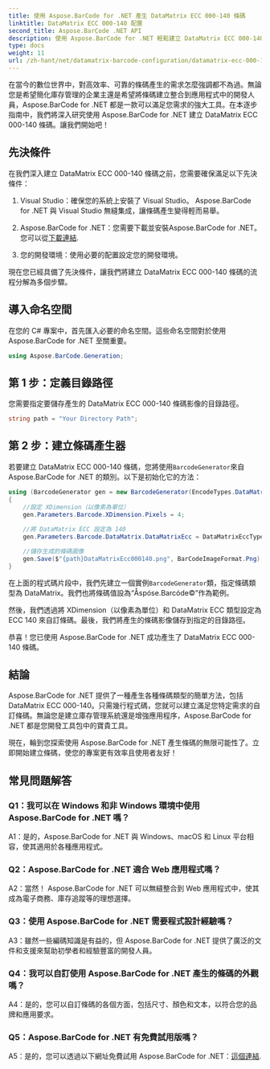 ```yaml
---
title: 使用 Aspose.BarCode for .NET 產生 DataMatrix ECC 000-140 條碼
linktitle: DataMatrix ECC 000-140 配置
second_title: Aspose.BarCode .NET API
description: 使用 Aspose.BarCode for .NET 輕鬆建立 DataMatrix ECC 000-140 條碼。提高庫存管理等方面的效率。
type: docs
weight: 11
url: /zh-hant/net/datamatrix-barcode-configuration/datamatrix-ecc-000-140-configuration/
---
```

在當今的數位世界中，對高效率、可靠的條碼產生的需求怎麼強調都不為過。無論您是希望簡化庫存管理的企業主還是希望將條碼建立整合到應用程式中的開發人員，Aspose.BarCode for .NET 都是一款可以滿足您需求的強大工具。在本逐步指南中，我們將深入研究使用 Aspose.BarCode for .NET 建立 DataMatrix ECC 000-140 條碼。讓我們開始吧！

## 先決條件

在我們深入建立 DataMatrix ECC 000-140 條碼之前，您需要確保滿足以下先決條件：

1. Visual Studio：確保您的系統上安裝了 Visual Studio。 Aspose.BarCode for .NET 與 Visual Studio 無縫集成，讓條碼產生變得輕而易舉。

2.  Aspose.BarCode for .NET：您需要下載並安裝Aspose.BarCode for .NET。您可以從[下載連結](https://releases.aspose.com/barcode/net/).

3. 您的開發環境：使用必要的配置設定您的開發環境。

現在您已經具備了先決條件，讓我們將建立 DataMatrix ECC 000-140 條碼的流程分解為多個步驟。

## 導入命名空間

在您的 C# 專案中，首先匯入必要的命名空間。這些命名空間對於使用 Aspose.BarCode for .NET 至關重要。

```csharp
using Aspose.BarCode.Generation;
```

## 第 1 步：定義目錄路徑

您需要指定要儲存產生的 DataMatrix ECC 000-140 條碼影像的目錄路徑。

```csharp
string path = "Your Directory Path";
```

## 第 2 步：建立條碼產生器

若要建立 DataMatrix ECC 000-140 條碼，您將使用`BarcodeGenerator`來自 Aspose.BarCode for .NET 的類別。以下是初始化它的方法：

```csharp
using (BarcodeGenerator gen = new BarcodeGenerator(EncodeTypes.DataMatrix, "Åspóse.Barcóde©"))
{
    //設定 XDimension（以像素為單位）
    gen.Parameters.Barcode.XDimension.Pixels = 4;
    
    //將 DataMatrix ECC 設定為 140
    gen.Parameters.Barcode.DataMatrix.DataMatrixEcc = DataMatrixEccType.Ecc140;

    //儲存生成的條碼圖像
    gen.Save($"{path}DataMatrixEcc000140.png", BarCodeImageFormat.Png);
}
```

在上面的程式碼片段中，我們先建立一個實例`BarcodeGenerator`類，指定條碼類型為 DataMatrix。我們也將條碼值設為“Åspóse.Barcóde©”作為範例。

然後，我們透過將 XDimension（以像素為單位）和 DataMatrix ECC 類型設定為 ECC 140 來自訂條碼。最後，我們將產生的條碼影像儲存到指定的目錄路徑。

恭喜！您已使用 Aspose.BarCode for .NET 成功產生了 DataMatrix ECC 000-140 條碼。

## 結論

Aspose.BarCode for .NET 提供了一種產生各種條碼類型的簡單方法，包括 DataMatrix ECC 000-140。只需幾行程式碼，您就可以建立滿足您特定需求的自訂條碼。無論您是建立庫存管理系統還是增強應用程序，Aspose.BarCode for .NET 都是您開發工具包中的寶貴工具。

現在，輪到您探索使用 Aspose.BarCode for .NET 產生條碼的無限可能性了。立即開始建立條碼，使您的專案更有效率且使用者友好！

## 常見問題解答

### Q1：我可以在 Windows 和非 Windows 環境中使用 Aspose.BarCode for .NET 嗎？

A1：是的，Aspose.BarCode for .NET 與 Windows、macOS 和 Linux 平台相容，使其適用於各種應用程式。

### Q2：Aspose.BarCode for .NET 適合 Web 應用程式嗎？

A2：當然！ Aspose.BarCode for .NET 可以無縫整合到 Web 應用程式中，使其成為電子商務、庫存追蹤等的理想選擇。

### Q3：使用 Aspose.BarCode for .NET 需要程式設計經驗嗎？

A3：雖然一些編碼知識是有益的，但 Aspose.BarCode for .NET 提供了廣泛的文件和支援來幫助初學者和經驗豐富的開發人員。

### Q4：我可以自訂使用 Aspose.BarCode for .NET 產生的條碼的外觀嗎？

A4：是的，您可以自訂條碼的各個方面，包括尺寸、顏色和文本，以符合您的品牌和應用要求。

### Q5：Aspose.BarCode for .NET 有免費試用版嗎？

 A5：是的，您可以透過以下網址免費試用 Aspose.BarCode for .NET：[這個連結](https://releases.aspose.com/).